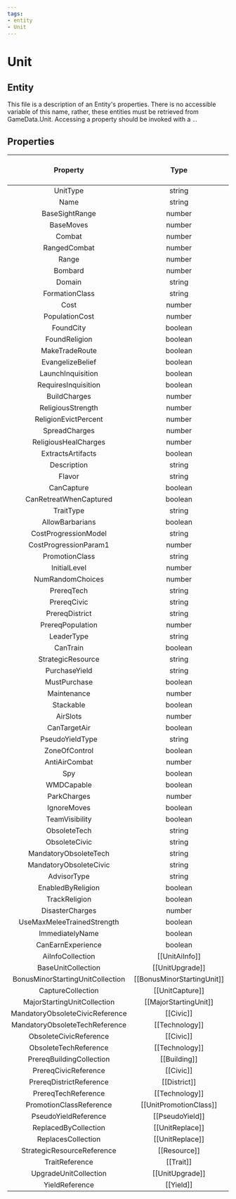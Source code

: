 ```yaml
---
tags:
- entity
- Unit
---
```

# Unit
## Entity
This file is a description of an Entity's properties. There is no accessible variable of this name, rather, these entities must be retrieved from GameData.Unit. Accessing a property should be invoked with a `.`.
## Properties
|	Property	|	Type	|	Collection Of Type?	|	May Be Nil?	|	Default	|	References	|	Key	|	Notes	|
|	:-:	|	:-:	|	:-:	|	:-:	|	:-:	|	:-:	|	:-:	|	-:	|
|	UnitType	|	string	|		|		|		|	[[Type]].Type	|	✓	|	|
|	Name	|	string	|		|		|		|		|		|	|
|	BaseSightRange	|	number	|		|		|		|		|		|	|
|	BaseMoves	|	number	|		|		|		|		|		|	|
|	Combat	|	number	|		|		|	0	|		|		|	|
|	RangedCombat	|	number	|		|		|	0	|		|		|	|
|	Range	|	number	|		|		|	0	|		|		|	|
|	Bombard	|	number	|		|		|	0	|		|		|	|
|	Domain	|	string	|		|		|		|		|		|	|
|	FormationClass	|	string	|		|		|		|		|		|	|
|	Cost	|	number	|		|		|		|		|		|	|
|	PopulationCost	|	number	|		|	✓	|		|		|		|	|
|	FoundCity	|	boolean	|		|		|	0	|		|		|	|
|	FoundReligion	|	boolean	|		|		|	0	|		|		|	|
|	MakeTradeRoute	|	boolean	|		|		|	0	|		|		|	|
|	EvangelizeBelief	|	boolean	|		|		|	0	|		|		|	|
|	LaunchInquisition	|	boolean	|		|		|	0	|		|		|	|
|	RequiresInquisition	|	boolean	|		|		|	0	|		|		|	|
|	BuildCharges	|	number	|		|		|	0	|		|		|	|
|	ReligiousStrength	|	number	|		|		|	0	|		|		|	|
|	ReligionEvictPercent	|	number	|		|		|	0	|		|		|	|
|	SpreadCharges	|	number	|		|		|	0	|		|		|	|
|	ReligiousHealCharges	|	number	|		|		|	0	|		|		|	|
|	ExtractsArtifacts	|	boolean	|		|		|	0	|		|		|	|
|	Description	|	string	|		|	✓	|		|		|		|	|
|	Flavor	|	string	|		|	✓	|		|	[[Flavor]].FlavorType	|		|	|
|	CanCapture	|	boolean	|		|		|	1	|		|		|	|
|	CanRetreatWhenCaptured	|	boolean	|		|		|	0	|		|		|	|
|	TraitType	|	string	|		|	✓	|		|	[[Trait]].TraitType	|		|	|
|	AllowBarbarians	|	boolean	|		|		|	0	|		|		|	|
|	CostProgressionModel	|	string	|		|		|	NO_COST_PROGRESSION	|		|		|	|
|	CostProgressionParam1	|	number	|		|		|	0	|		|		|	|
|	PromotionClass	|	string	|		|	✓	|		|	[[UnitPromotionClass]].PromotionClassType	|		|	|
|	InitialLevel	|	number	|		|		|	1	|		|		|	|
|	NumRandomChoices	|	number	|		|		|	0	|		|		|	|
|	PrereqTech	|	string	|		|	✓	|		|	[[Technology]].TechnologyType	|		|	|
|	PrereqCivic	|	string	|		|	✓	|		|	[[Civic]].CivicType	|		|	|
|	PrereqDistrict	|	string	|		|	✓	|		|	[[District]].DistrictType	|		|	|
|	PrereqPopulation	|	number	|		|	✓	|		|		|		|	|
|	LeaderType	|	string	|		|	✓	|		|		|		|	|
|	CanTrain	|	boolean	|		|		|	1	|		|		|	|
|	StrategicResource	|	string	|		|	✓	|		|	[[Resource]].ResourceType	|		|	|
|	PurchaseYield	|	string	|		|	✓	|		|	[[Yield]].YieldType	|		|	|
|	MustPurchase	|	boolean	|		|		|	0	|		|		|	|
|	Maintenance	|	number	|		|		|	0	|		|		|	|
|	Stackable	|	boolean	|		|		|	0	|		|		|	|
|	AirSlots	|	number	|		|		|	0	|		|		|	|
|	CanTargetAir	|	boolean	|		|		|	0	|		|		|	|
|	PseudoYieldType	|	string	|		|	✓	|		|	[[PseudoYield]].PseudoYieldType	|		|	|
|	ZoneOfControl	|	boolean	|		|		|	0	|		|		|	|
|	AntiAirCombat	|	number	|		|		|	0	|		|		|	|
|	Spy	|	boolean	|		|		|	0	|		|		|	|
|	WMDCapable	|	boolean	|		|		|	0	|		|		|	|
|	ParkCharges	|	number	|		|		|	0	|		|		|	|
|	IgnoreMoves	|	boolean	|		|		|	0	|		|		|	|
|	TeamVisibility	|	boolean	|		|		|	0	|		|		|	|
|	ObsoleteTech	|	string	|		|	✓	|		|	[[Technology]].TechnologyType	|		|	|
|	ObsoleteCivic	|	string	|		|	✓	|		|	[[Civic]].CivicType	|		|	|
|	MandatoryObsoleteTech	|	string	|		|	✓	|		|	[[Technology]].TechnologyType	|		|	|
|	MandatoryObsoleteCivic	|	string	|		|	✓	|		|	[[Civic]].CivicType	|		|	|
|	AdvisorType	|	string	|		|	✓	|		|		|		|	|
|	EnabledByReligion	|	boolean	|		|		|	0	|		|		|	|
|	TrackReligion	|	boolean	|		|		|	0	|		|		|	|
|	DisasterCharges	|	number	|		|		|	0	|		|		|	|
|	UseMaxMeleeTrainedStrength	|	boolean	|		|		|	0	|		|		|	|
|	ImmediatelyName	|	boolean	|		|		|	0	|		|		|	|
|	CanEarnExperience	|	boolean	|		|		|	1	|		|		|	|
|	AiInfoCollection	|	[[UnitAiInfo]]	|	✓	|	✓	|		|		|		|	|
|	BaseUnitCollection	|	[[UnitUpgrade]]	|	✓	|	✓	|		|		|		|	|
|	BonusMinorStartingUnitCollection	|	[[BonusMinorStartingUnit]]	|	✓	|	✓	|		|		|		|	|
|	CaptureCollection	|	[[UnitCapture]]	|	✓	|	✓	|		|		|		|	|
|	MajorStartingUnitCollection	|	[[MajorStartingUnit]]	|	✓	|	✓	|		|		|		|	|
|	MandatoryObsoleteCivicReference	|	[[Civic]]	|		|	✓	|		|		|		|	|
|	MandatoryObsoleteTechReference	|	[[Technology]]	|		|	✓	|		|		|		|	|
|	ObsoleteCivicReference	|	[[Civic]]	|		|	✓	|		|		|		|	|
|	ObsoleteTechReference	|	[[Technology]]	|		|	✓	|		|		|		|	|
|	PrereqBuildingCollection	|	[[Building]]	|	✓	|	✓	|		|		|		|	|
|	PrereqCivicReference	|	[[Civic]]	|		|	✓	|		|		|		|	|
|	PrereqDistrictReference	|	[[District]]	|		|	✓	|		|		|		|	|
|	PrereqTechReference	|	[[Technology]]	|		|	✓	|		|		|		|	|
|	PromotionClassReference	|	[[UnitPromotionClass]]	|		|	✓	|		|		|		|	|
|	PseudoYieldReference	|	[[PseudoYield]]	|		|	✓	|		|		|		|	|
|	ReplacedByCollection	|	[[UnitReplace]]	|	✓	|	✓	|		|		|		|	|
|	ReplacesCollection	|	[[UnitReplace]]	|	✓	|	✓	|		|		|		|	|
|	StrategicResourceReference	|	[[Resource]]	|		|	✓	|		|		|		|	|
|	TraitReference	|	[[Trait]]	|		|	✓	|		|		|		|	|
|	UpgradeUnitCollection	|	[[UnitUpgrade]]	|	✓	|	✓	|		|		|		|	|
|	YieldReference	|	[[Yield]]	|		|	✓	|		|		|		|	|
